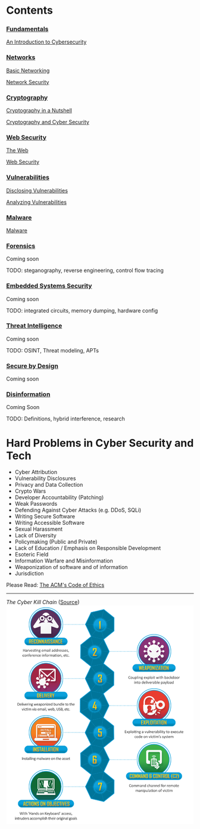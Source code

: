 # Contents

### [Fundamentals](./00-fundamentals#fundamentals)

[An Introduction to Cybersecurity](./00-fundamentals/00-intro.md#an-introduction-to-cybersecurity)

### [Networks](./01-networks#networks)

[Basic Networking](./01-networks/00-networking.md#basic-networking)

[Network Security](./01-networks/01-netsec.md#network-security)


### [Cryptography](./02-cryptography#cryptography)

[Cryptography in a Nutshell](./02-cryptography/00-crypto.md#cryptography-in-a-nutshell)

[Cryptography and Cyber Security](./02-cryptography/01-using-crypto.md#cryptography-and-cybersecurity)


### [Web Security](./03-websecurity#web-security)

[The Web](./03-websecurity/00-web.md#the-web)

[Web Security](./03-websecurity/01-websec.md#web-security)


### [Vulnerabilities](./04-vulnerabilities#vulnerabilities)

[Disclosing Vulnerabilities](./04-vulnerabilities/00-vuln.md#disclosing-vulnerabilities)

[Analyzing Vulnerabilities](./04-vulnerabilities/01-vuln-analysis.md#analyzing-vulnerabilities)


### [Malware](./05-malware#malware)

[Malware](./05-malware/00-malware.md#malware)


### [Forensics](./06-forensics#forensics)

Coming soon

TODO: steganography, reverse engineering, control flow tracing


### [Embedded Systems Security](./07-embeddedsys#embedded-systems-security)

Coming soon

TODO: integrated circuits, memory dumping, hardware config


### [Threat Intelligence](./08-threatintel#threat-intelligence)

Coming soon

TODO: OSINT, Threat modeling, APTs


### [Secure by Design](./09-sbd#secure-by-design)

Coming soon


### [Disinformation](./10-disinfo#disinformation)

Coming Soon

TODO: Definitions, hybrid interference, research


# Hard Problems in Cyber Security and Tech
- Cyber Attribution
- Vulnerability Disclosures
- Privacy and Data Collection
- Crypto Wars
- Developer Accountability (Patching)
- Weak Passwords
- Defending Against Cyber Attacks (e.g. DDoS, SQLi)
- Writing Secure Software
- Writing Accessible Software
- Sexual Harassment
- Lack of Diversity
- Policymaking (Public and Private)
- Lack of Education / Emphasis on Responsible Development
- Esoteric Field
- Information Warfare and Misinformation
- Weaponization of software and of information
- Jurisdiction

Please Read: [The ACM's Code of Ethics](https://www.acm.org/code-of-ethics)

---

*The Cyber Kill Chain* ([Source](https://www.lockheedmartin.com/en-us/capabilities/cyber/cyber-kill-chain.html))
![The Cyber Kill Chain](./media/ckc.png)
